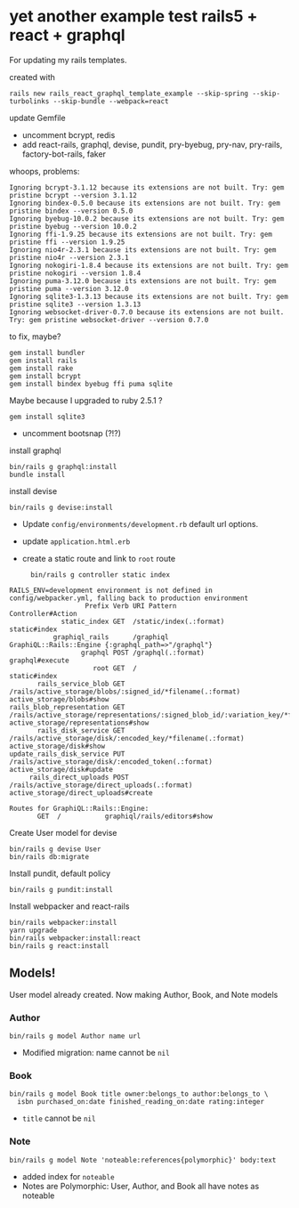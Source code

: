 # yet another example test rails5 + react + graphql

For updating my rails templates.

created with

    rails new rails_react_graphql_template_example --skip-spring --skip-turbolinks --skip-bundle --webpack=react

update Gemfile

- uncomment bcrypt, redis
- add react-rails, graphql, devise, pundit, pry-byebug, pry-nav, pry-rails, factory-bot-rails, faker

whoops, problems:

```
Ignoring bcrypt-3.1.12 because its extensions are not built. Try: gem pristine bcrypt --version 3.1.12
Ignoring bindex-0.5.0 because its extensions are not built. Try: gem pristine bindex --version 0.5.0
Ignoring byebug-10.0.2 because its extensions are not built. Try: gem pristine byebug --version 10.0.2
Ignoring ffi-1.9.25 because its extensions are not built. Try: gem pristine ffi --version 1.9.25
Ignoring nio4r-2.3.1 because its extensions are not built. Try: gem pristine nio4r --version 2.3.1
Ignoring nokogiri-1.8.4 because its extensions are not built. Try: gem pristine nokogiri --version 1.8.4
Ignoring puma-3.12.0 because its extensions are not built. Try: gem pristine puma --version 3.12.0
Ignoring sqlite3-1.3.13 because its extensions are not built. Try: gem pristine sqlite3 --version 1.3.13
Ignoring websocket-driver-0.7.0 because its extensions are not built. Try: gem pristine websocket-driver --version 0.7.0
```

to fix, maybe?

    gem install bundler
    gem install rails
    gem install rake
    gem install bcrypt
    gem install bindex byebug ffi puma sqlite

Maybe because I upgraded to ruby 2.5.1 ?

    gem install sqlite3

- uncomment bootsnap (?!?)

install graphql

    bin/rails g graphql:install
    bundle install

install devise

    bin/rails g devise:install

- Update `config/environments/development.rb` default url options.
- update `application.html.erb`
- create a static route and link to `root` route

        bin/rails g controller static index

```
RAILS_ENV=development environment is not defined in config/webpacker.yml, falling back to production environment
                   Prefix Verb URI Pattern                                                                              Controller#Action
             static_index GET  /static/index(.:format)                                                                  static#index
           graphiql_rails      /graphiql                                                                                GraphiQL::Rails::Engine {:graphql_path=>"/graphql"}
                  graphql POST /graphql(.:format)                                                                       graphql#execute
                     root GET  /                                                                                        static#index
       rails_service_blob GET  /rails/active_storage/blobs/:signed_id/*filename(.:format)                               active_storage/blobs#show
rails_blob_representation GET  /rails/active_storage/representations/:signed_blob_id/:variation_key/*filename(.:format) active_storage/representations#show
       rails_disk_service GET  /rails/active_storage/disk/:encoded_key/*filename(.:format)                              active_storage/disk#show
update_rails_disk_service PUT  /rails/active_storage/disk/:encoded_token(.:format)                                      active_storage/disk#update
     rails_direct_uploads POST /rails/active_storage/direct_uploads(.:format)                                           active_storage/direct_uploads#create

Routes for GraphiQL::Rails::Engine:
       GET  /           graphiql/rails/editors#show
```

Create User model for devise

    bin/rails g devise User
    bin/rails db:migrate


Install pundit, default policy

    bin/rails g pundit:install

Install webpacker and react-rails

    bin/rails webpacker:install
    yarn upgrade
    bin/rails webpacker:install:react
    bin/rails g react:install


## Models!

User model already created. Now making Author, Book, and Note models

### Author

    bin/rails g model Author name url

- Modified migration: name cannot be `nil`

### Book

    bin/rails g model Book title owner:belongs_to author:belongs_to \
      isbn purchased_on:date finished_reading_on:date rating:integer

- `title` cannot be `nil`

### Note

    bin/rails g model Note 'noteable:references{polymorphic}' body:text

- added index for `noteable`
- Notes are Polymorphic: User, Author, and Book all have notes as noteable
